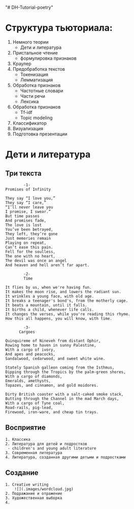 "# DH-Tutorial-poetry" 
# Структура тьюториала:
1. Немного теории
    * Дети и литература
2. Пристальное чтение 
    * формулировка признаков
3. Краулер
4. Предобработка текстов
    * Токенизация
    * Лемматизация
5. Обработка признаков 
    * Частотные словари
    * Части речи
    * Лексика
6. Обработка признаков 
    * Tf-idf
    * Topic modeling
7. Классификатор
8. Визуализация
9. Подготовка презентации

# Дети и литература
## Три текста

            -1-
    Promises of Infinity

    They say “I love you,”
    They say “I care,”
    “I’ll never leave you
    I promise, I swear.”
    But time passes
    And promises fade,
    The love is lost
    You’ve been betrayed,
    They left, they’re gone
    Just memories remain
    Playing on repeat,
    Can’t ease this pain.
    Fell for the soulless,
    The one with no heart,
    The devil was once an angel
    And heaven and hell aren’t far apart.

            -2-
            Time

    It flies by us, when we're having fun.
    It makes the moon rise, and lowers the radiant sun.
    It wrinkles a young face, with old age.
    It breaks a teenager's bond's, from the motherly cage.
    It beats a mountain, until it falls.
    It births a child, whenever life calls.
    It changes the verses, while you're reading this rhyme.
    How this all happens, you will know, with time. 

            -3-
          Cargoes

    Quinquireme of Nineveh from distant Ophir,
    Rowing home to haven in sunny Palestine,
    With a cargo of ivory,
    And apes and peacocks,
    Sandalwood, cedarwood, and sweet white wine.

    Stately Spanish galleon coming from the Isthmus,
    Dipping through the Tropics by the palm-green shores,
    With a cargo of diamonds,
    Emeralds, amethysts,
    Topazes, and cinnamon, and gold moidores.

    Dirty British coaster with a salt-caked smoke stack,
    Butting through the Channel in the mad March days,
    With a cargo of Tyne coal,
    Road-rails, pig-lead,
    Firewood, iron-ware, and cheap tin trays.

## Восприятие
    1. Классика 
    2. Литература для детей и подростков 
     - children's and young adult literature 
    3. Современная литература 
    4. Литература, созданная другими детьми и подростками
## Создание
    1. Creative writing
        ![](.images/wordcloud.jpg)
    2. Подражание и отражение
    3. Художественная выборка
    4. 



